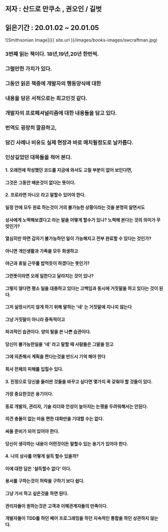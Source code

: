 ## 저자 : 산드로 만쿠소 , 권오인 / 길벗

## 읽은기간 : 20.01.02 ~ 20.01.05

![Smithsonian Image]({{ site.url }}/images/books-images/swcraftman.jpg)

### 3번째 읽는 책이다. 18년,19년,20년 한번씩.

### 그럴만한 가치가 있다.

### 그동안 읽은 책중에 개발자의 행동양식에 대한

### 내용을 담은 서적으로는 최고인것 같다.

### 개발자의 프로페셔널리즘에 대한 내용들을 담고 있다.

### 번역도 굉장히 깔끔하고,

### 담긴 사례나 비유도 실제 현장과 바로 매치될정도로 날카롭다.

### 인상깊었던 대목들을 적어 본다.

#### 1. 오래전에 작성했던 코드를 지금에 와서도 고칠 부분이 없어 보인다면,

#### 그것은 그동안 배운것이 없다는 뜻이다.

#### 2. 프로라면 아니오 라고 말할수 있어야 한다.

#### 일정 안에 모두 완료 하는것이 거의 불가능한 상황이라는 것을 분명히 알면서도

#### 상사에게 노력해보겠다고 라는 말을 어떻게 할수가 있나? 노력해 본다는 것의 의미가 무엇인가?

#### 열심히만 하면 갑자기 불가능하던 일이 가능해지고 전부 완료할 수 있다는 것인가?

#### 아니면 개인생활과 가족을 모두 희생하고

#### 야근과 휴일 근무를 밥먹듯이 하겠다는 뜻인가?

#### 그런뜻이라면 오래 일한다고 달라지는 것이 있나?

#### 그렇지 않다면 평소 일을 대충하고 있다는 고백임과 동시에 거짓말을 하고 있다는 것이 된다.

#### 그저 실망시키지 않게 하기 위해 말하는 '네' 는 거짓말에 지나지 않는다

#### 그냥 거짓말이 아니라 중독적이고

#### 파괴적인 습관이다. 양의 탈을 쓴 나쁜 습관이다.

#### 당신이 불가능한일을 '네' 라고 말할 때 사람들은 그말을 믿고

#### 그에 의존해서 계획을 짠다는것을 반드시 기억 해야 한다

#### 회사 전체의 피해를 입힐수 있다.

#### 3. 진정으로 당신을 둘러싼 것들을 바꾸고 싶다면 몇가지 꼭 갖춰야 할 것들이 있다.

#### 가장 중요한것은 용기이다.

#### 동료 개발자, 관리자, 기술 리더와 언성이 높아지는 논쟁을 두려워해서는 안된다.

#### 의견 충돌이 없는 마음 편한 대화만을 기대할 수는 없다.

#### 싸울 준비가 되어 있어야 한다.

#### 당신이 생각하는 내용이 어떤것이든 말할수 있는 용기가 있어야 한다.

#### 4. 나의 상사를 어떻게 설득 할수 있을까?

#### 이에 대한 답은 '설득할수 없다' 이다.

#### 용서를 구하는것이 허락을 구하기 보다 쉽다.

#### 그냥 가서 하고 싶은것을 하면 된다.

#### 관리자들이 원하는것은 고객과 이해관계자들의 만족이다.

#### 개발자들이 TDD를 하던 페어 프로그래밍을 하던 지속적인 통합을 하던 상관하지 않는다.

